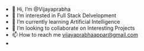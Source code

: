 - 👋 Hi, I’m @Vijayaprabha
- 👀 I’m interested in Full Stack Delvelopment
- 🌱 I’m currently learning Artificial Intelligence  
- 💞️ I’m looking to collaborate on Interesting Projects
- 📫 How to reach me vijayaprabhaappar@gmail.com
- 

<!---
Vijayaprabha
/Vijayaprabha is a ✨ special ✨ repository because its `README.md` (this file) appears on your GitHub profile.
You can click the Preview link to take a look at your changes.
--->
